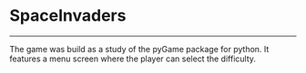# SpaceInvaders

---

The game was build as a study of the pyGame package for python.
It features a menu screen where the player can select the difficulty.
